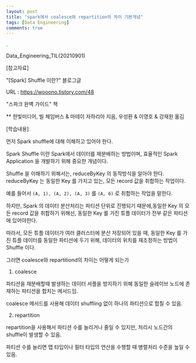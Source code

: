 ```yaml
---
layout: post
title: "spark에서 coalesce와 repartition의 차이 기본개념"
tags: [Data Engineering]
comments: true
---
```


.

Data_Engineering_TIL(20210901)

[참고자료]

"[Spark] Shuffle 이란?" 블로그글

URL : https://wooono.tistory.com/48

"스파크 완벽 가이드" 책

** 한빛미디어, 빌 체임버스 & 마테이 자하리아 지음, 우성환 & 이영호 & 강재원 옮김

[학습내용]

먼저 Spark shuffle에 대해 이해하고 있어야 한다.

Spark Shuffle 이란 Spark에서 데이터를 재분배하는 방법이며, 효율적인 Spark Application 을 개발하기 위해 중요한 개념이다.

Shuffle 을 이해하기 위해서는, reduceByKey 의 동작방식을 알아야 한다. reduceByKey 는 동일한 Key 를 가지고 있는, 모든 record 값을 취합하는 작업이다.

예를 들어서 `(A, 1), (A, 2), (A, 3)` 를 `(A, 6)` 로 취합하는 작업을 말한다.

하지만, Spark 의 데이터 분산처리는 파티션 단위로 진행되기 때문에,동일한 Key 의 모든 record 값을 취합하기 위해선, 동일한 Key 를 가진 튜플 데이터가 전부 같은 파티션에 있어야한다.

따라서, 모든 튜플 데이터가 여러 클러스터에 분산 저장되어 있을 때, 동일한 Key 를 가진 튜플 데이터를 동일한 파티션에 두기 위해, 데이터의 위치를 재조정하는 방법이 Shuffle 이다.

그러면 coalesce와 repartitiond의 차이는 어떻게 되는가

1) coalesce

파티션을 재분배할때 발생하는 데이터 셔플을 방지하기 위해 동일한 슬레이브 노드에 존재하는 파티션을 합치는 메서드임.

coalesce 메서드를 사용해 데이터 shuffling 없이 하나의 파티션으로 합칠 수 있음.

2) repartition

repartition을 사용해서 파티션 수를 늘리거나 줄일 수 있지만, 처리시 노드간의 shuffle이 발생할 수 있음.

파티션 수를 늘리면 맵 타입이나 필터 타입의 연산을 수행할 때 병렬처리 수준을 높일 수 있음.
